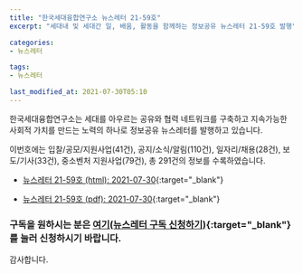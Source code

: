 ```yaml
---
title: "한국세대융합연구소 뉴스레터 21-59호"
excerpt: "세대내 및 세대간 일, 배움, 활동을 함께하는 정보공유 뉴스레터 21-59호 발행" 

categories:
- 뉴스레터

tags:
- 뉴스레터

last_modified_at: 2021-07-30T05:10
---
```


한국세대융합연구소는 세대를 아우르는 공유와 협력 네트워크를 구축하고 지속가능한 사회적 가치를 만드는 노력의 하나로 정보공유 뉴스레터를 발행하고 있습니다.

이번호에는 입찰/공모/지원사업(41건), 공지/소식/알림(110건), 일자리/채용(28건), 보도/기사(33건), 중소벤처 지원사업(79건), 총 291건의 정보를 수록하였습니다.

* [뉴스레터 21-59호 (html): 2021-07-30](https://gcrcenter.github.io/assets/htmls/gcrc_news_letter_20210730.html){:target="_blank"}

* [뉴스레터 21-59호 (pdf): 2021-07-30](https://gcrcenter.github.io/assets/pdfs/news_letter_20210730.pdf){:target="_blank"}


### 구독을 원하시는 분은 [여기(뉴스레터 구독 신청하기)](https://forms.gle/MJ5gVHCdunBXXWVB7){:target="_blank"} 를 눌러 신청하시기 바랍니다.


감사합니다.